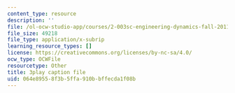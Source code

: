 ```yaml
---
content_type: resource
description: ''
file: /ol-ocw-studio-app/courses/2-003sc-engineering-dynamics-fall-2011/064e89558f3b5ffa910bbffecda1f08b_QYP-oC1kP_s.vtt
file_size: 49218
file_type: application/x-subrip
learning_resource_types: []
license: https://creativecommons.org/licenses/by-nc-sa/4.0/
ocw_type: OCWFile
resourcetype: Other
title: 3play caption file
uid: 064e8955-8f3b-5ffa-910b-bffecda1f08b
---
```

